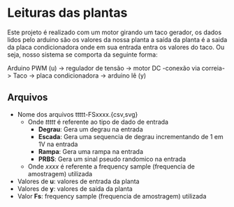 # Leituras das plantas

Este projeto é realizado com um motor girando um taco gerador, os dados lidos pelo arduino são os valores da nossa planta a saída da planta é a saida da placa condicionadora onde em sua entrada entra os valores do taco. Ou seja, nosso sistema se comporta da seguinte forma:

Arduino PWM (u)     ->  regulador de tensão ->  motor DC    -conexão via correia->      Taco    ->  placa condicionadora    ->      arduino lê (y)

## Arquivos
* Nome dos arquivos ttttt-FSxxxx.{csv,svg}
  * Onde *ttttt* é referente ao tipo de dado de entrada
    * **Degrau**: Gera um degrau na entrada
    * **Escada**: Gera uma sequencia de degrau incrementando de 1 em 1V na entrada
    * **Rampa**: Gera uma rampa na entrada
    * **PRBS**: Gera um sinal pseudo randomico na entrada
  * Onde *xxxx* é referente a frequency sample (frequencia de amostragem) utilizada
* Valores de **u**: valores de entrada da planta
* Valores de **y**: valores de saida da planta
* Valor **Fs**: frequency sample (frequencia de amostragem) utilizada